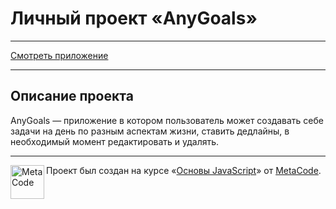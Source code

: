 # Личный проект «AnyGoals»

---

[Смотреть приложение](http://condemned-amusement.surge.sh/)

---

## Описание проекта

AnyGoals — приложение в котором пользователь может создавать себе задачи на день по разным аспектам жизни, ставить дедлайны, в необходимый момент редактировать и удалять.

---

<a href="https://t.me/metacode_ru"><img align="left" width="54" height="54" title="MetaCode" src="https://image.prntscr.com/image/cgIXyfzPTOGv-z1mqQKgEg.png"></a>

Проект был создан на курсе «[Основы JavaScript](http://metacode.in)» 
от [MetaCode](https://t.me/metacode_ru).
